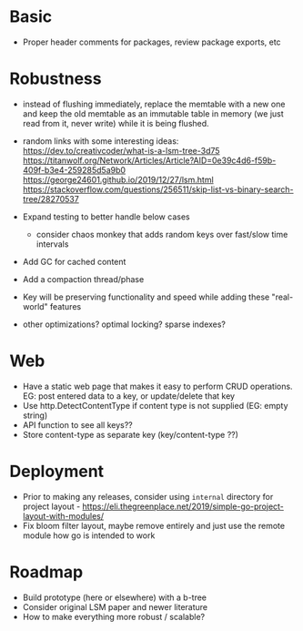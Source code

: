 # Basic
- Proper header comments for packages, review package exports, etc

# Robustness

- instead of flushing immediately, replace the memtable with a new one and keep the old memtable as an immutable table in memory (we just read from it, never write) while it is being flushed.
- random links with some interesting ideas:
  https://dev.to/creativcoder/what-is-a-lsm-tree-3d75
  https://titanwolf.org/Network/Articles/Article?AID=0e39c4d6-f59b-409f-b3e4-259285d5a9b0
  https://george24601.github.io/2019/12/27/lsm.html
  https://stackoverflow.com/questions/256511/skip-list-vs-binary-search-tree/28270537

- Expand testing to better handle below cases
  - consider chaos monkey that adds random keys over fast/slow time intervals
- Add GC for cached content
- Add a compaction thread/phase
- Key will be preserving functionality and speed while adding these "real-world" features
- other optimizations? optimal locking? sparse indexes?

# Web 
- Have a static web page that makes it easy to perform CRUD operations. EG: post entered data to a key, or update/delete that key
- Use http.DetectContentType if content type is not supplied (EG: empty string)
- API function to see all keys??
- Store content-type as separate key (key/content-type ??)

# Deployment
- Prior to making any releases, consider using `internal` directory for project layout - https://eli.thegreenplace.net/2019/simple-go-project-layout-with-modules/
- Fix bloom filter layout, maybe remove entirely and just use the remote module how go is intended to work

# Roadmap
- Build prototype (here or elsewhere) with a b-tree
- Consider original LSM paper and newer literature
- How to make everything more robust / scalable?
